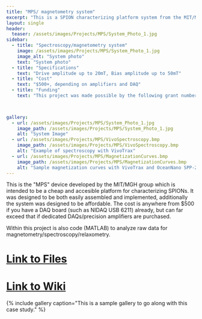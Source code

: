 ```yaml
---
title: "MPS/ magnetometry system"
excerpt: "This is a SPION characterizing platform system from the MIT/MGH group"
layout: single
header:
  teaser: /assets/images/Projects/MPS/System_Photo_1.jpg
sidebar:
  - title: "Spectroscopy/magnetometry system"
    image: /assets/images/Projects/MPS/System_Photo_1.jpg
    image_alt: "System photo"
    text: "System photo"
  - title: "Specifications"
    text: "Drive amplitude up to 20mT, Bias amplitude up to 50mT"
  - title: "Cost"
    text: "$500+, depending on amplifiers and DAQ"
  - title: "Funding"
    text: "This project was made possible by the following grant numbers: NIBIB U01EB025121 NIMH R24106053 and NSF GRFP 1122374"


    
gallery:
  - url: /assets/images/Projects/MPS/System_Photo_1.jpg
    image_path: /assets/images/Projects/MPS/System_Photo_1.jpg
    alt: "System Image"
  - url: /assets/images/Projects/MPS/VivoSpectroscopy.bmp
    image_path: /assets/images/Projects/MPS/VivoSpectroscopy.bmp
    alt: "Example of spectroscopy with VivoTrax"
  - url: /assets/images/Projects/MPS/MagnetizationCurves.bmp
    image_path: /assets/images/Projects/MPS/MagnetizationCurves.bmp
    alt: "Sample magnetization curves with VivoTrax and OceanNano SPP-25-25"
---
```


This is the "MPS" device developed by the MIT/MGH group which is intended to be a cheap and accesible platform for characterizing SPIONs. It was designed to be both easily assembled and implemented, additionally the system was designed to be affordable. The cost is anywhere from $500 if you have a DAQ board (such as NIDAQ USB 6211) already, but can far exceed that if dedicated DAQs/precision amplifiers are purchased.

Within this project is also code (MATLAB) to analyze raw data for magnetometry/spectroscopy/relaxometry.
# [Link to Files](https://github.com/OS-MPI/MPS)
# [Link to Wiki](https://github.com/OS-MPI/MPS/wiki)
{% include gallery caption="This is a sample gallery to go along with this case study." %}
